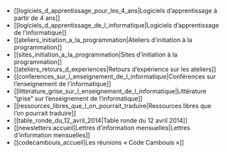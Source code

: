   * [[logiciels_d_apprentissage_pour_les_4_ans|Logiciels d’apprentissage à partir de 4 ans]]
  * [[logiciels_d_apprentissage_de_l_informatique|Logiciels d’apprentissage de l’informatique]]
  * [[ateliers_initiation_a_la_programmation|Ateliers d’initiation à la programmation]]
  * [[sites_initiation_a_la_programmation|Sites d’initiation à la programmation]]
  * [[ateliers_retours_d_experiences|Retours d’expérience sur les ateliers]]
  * [[conferences_sur_l_enseignement_de_l_informatique|Conférences sur l’enseignement de l’informatique]]
  * [[litterature_grise_sur_l_enseignement_de_l_informatique|Littérature “grise” sur l’enseignement de l’informatique]]
  * [[ressources_libres_que_l_on_pourrait_traduire|Ressources libres que l’on pourrait traduire]]
  * [[table_ronde_du_12_avril_2014|Table ronde du 12 avril 2014]]
  * [[newsletters:accueil|Lettres d’information mensuelles|Lettres d’information mensuelles]]
  * [[codecambouis_accueil|Les réunions « Code Cambouis »]]
